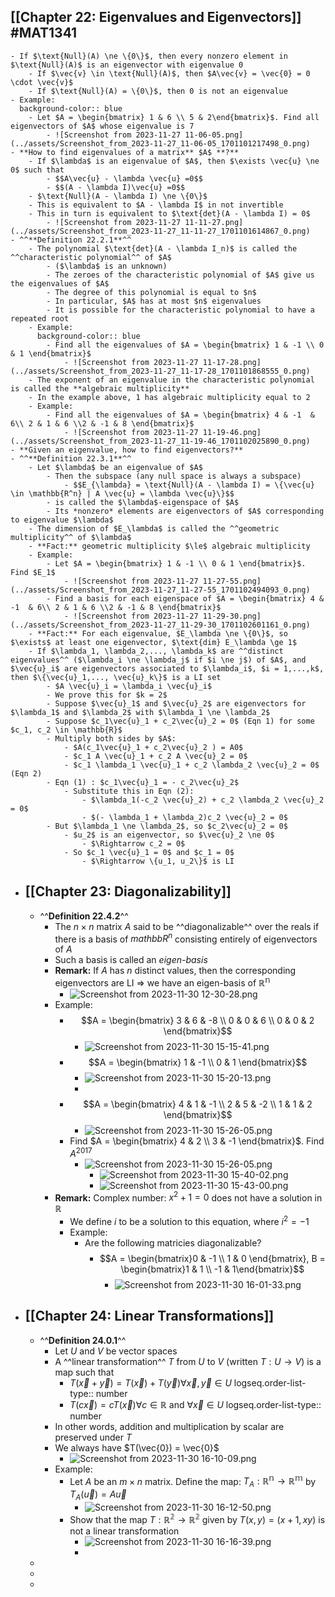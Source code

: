 ## [[Chapter 22: Eigenvalues and Eigenvectors]] #MAT1341
	- If $\text{Null}(A) \ne \{0\}$, then every nonzero element in $\text{Null}(A)$ is an eigenvector with eigenvalue 0
		- If $\vec{v} \in \text{Null}(A)$, then $A\vec{v} = \vec{0} = 0 \cdot \vec{v}$
		- If $\text{Null}(A) = \{0\}$, then 0 is not an eigenvalue
	- Example:
	  background-color:: blue
		- Let $A = \begin{bmatrix} 1 & 6 \\ 5 & 2\end{bmatrix}$. Find all eigenvectors of $A$ whose eigenvalue is 7
			- ![Screenshot from 2023-11-27 11-06-05.png](../assets/Screenshot_from_2023-11-27_11-06-05_1701101217498_0.png)
	- **How to find eigenvalues of a matrix** $A$ **?**
		- If $\lambda$ is an eigenvalue of $A$, then $\exists \vec{u} \ne 0$ such that
			- $$A\vec{u} - \lambda \vec{u} =0$$
			- $$(A - \lambda I)\vec{u} =0$$
		- $\text{Null}(A - \lambda I) \ne \{0\}$
		- This is equivalent to $A - \lambda I$ in not invertible
		- This in turn is equivalent to $\text{det}(A - \lambda I) = 0$
			- ![Screenshot from 2023-11-27 11-11-27.png](../assets/Screenshot_from_2023-11-27_11-11-27_1701101614867_0.png)
	- ^^**Definition 22.2.1**^^
		- The polynomial $\text{det}(A - \lambda I_n)$ is called the ^^characteristic polynomial^^ of $A$
			- ($\lambda$ is an unknown)
			- The zeroes of the characteristic polynomial of $A$ give us the eigenvalues of $A$
			- The degree of this polynomial is equal to $n$
			- In particular, $A$ has at most $n$ eigenvalues
			- It is possible for the characteristic polynomial to have a repeated root
		- Example:
		  background-color:: blue
			- Find all the eigenvalues of $A = \begin{bmatrix} 1 & -1 \\ 0 & 1 \end{bmatrix}$
				- ![Screenshot from 2023-11-27 11-17-28.png](../assets/Screenshot_from_2023-11-27_11-17-28_1701101868555_0.png)
		- The exponent of an eigenvalue in the characteristic polynomial is called the **algebraic multiplicity**
		- In the example above, 1 has algebraic multiplicity equal to 2
		- Example:
			- Find all the eigenvalues of $A = \begin{bmatrix} 4 & -1  & 6\\ 2 & 1 & 6 \\2 & -1 & 8 \end{bmatrix}$
				- ![Screenshot from 2023-11-27 11-19-46.png](../assets/Screenshot_from_2023-11-27_11-19-46_1701102025890_0.png)
	- **Given an eigenvalue, how to find eigenvectors?**
	- ^^**Definition 22.3.1**^^
		- Let $\lambda$ be an eigenvalue of $A$
			- Then the subspace (any null space is always a subspace)
				- $$E_{\lambda} = \text{Null}(A - \lambda I) = \{\vec{u} \in \mathbb{R^n} | A \vec{u} = \lambda \vec{u}\}$$
			- is called the $\lambda$-eigenspace of $A$
			- Its *nonzero* elements are eigenvectors of $A$ corresponding to eigenvalue $\lambda$
		- The dimension of $E_\lambda$ is called the ^^geometric multiplicity^^ of $\lambda$
		- **Fact:** geometric multiplicity $\le$ algebraic multiplicity
		- Example:
			- Let $A = \begin{bmatrix} 1 & -1 \\ 0 & 1 \end{bmatrix}$. Find $E_1$
				- ![Screenshot from 2023-11-27 11-27-55.png](../assets/Screenshot_from_2023-11-27_11-27-55_1701102494093_0.png)
			- Find a basis for each eigenspace of $A = \begin{bmatrix} 4 & -1  & 6\\ 2 & 1 & 6 \\2 & -1 & 8 \end{bmatrix}$
				- ![Screenshot from 2023-11-27 11-29-30.png](../assets/Screenshot_from_2023-11-27_11-29-30_1701102601161_0.png)
		- **Fact:** For each eigenvalue, $E_\lambda \ne \{0\}$, so $\exists$ at least one eigenvector, $\text{dim} E_\lambda \ge 1$
		- If $\lambda_1, \lambda_2,..., \lambda_k$ are ^^distinct eigenvalues^^ ($\lambda_i \ne \lambda_j$ if $i \ne j$) of $A$, and $\vec{u}_i$ are eigenvectors associated to $\lambda_i$, $i = 1,...,k$, then $\{\vec{u}_1,..., \vec{u}_k\}$ is a LI set
			- $A \vec{u}_i = \lambda_i \vec{u}_i$
			- We prove this for $k = 2$
			- Suppose $\vec{u}_1$ and $\vec{u}_2$ are eigenvectors for $\lambda_1$ and $\lambda_2$ with $\lambda_1 \ne \lambda_2$
			- Suppose $c_1\vec{u}_1 + c_2\vec{u}_2 = 0$ (Eqn 1) for some $c_1, c_2 \in \mathbb{R}$
			- Multiply both sides by $A$:
				- $A(c_1\vec{u}_1 + c_2\vec{u}_2 ) = A0$
				- $c_1 A \vec{u}_1 + c_2 A \vec{u}_2 = 0$
				- $c_1 \lambda_1 \vec{u}_1 + c_2 \lambda_2 \vec{u}_2 = 0$ (Eqn 2)
			- Eqn (1) : $c_1\vec{u}_1 = - c_2\vec{u}_2$
				- Substitute this in Eqn (2):
					- $\lambda_1(-c_2 \vec{u}_2) + c_2 \lambda_2 \vec{u}_2 = 0$
					- $(- \lambda_1 + \lambda_2)c_2 \vec{u}_2 = 0$
			- But $\lambda_1 \ne \lambda_2$, so $c_2\vec{u}_2 = 0$
				- $u_2$ is an eigenvector, so $\vec{u}_2 \ne 0$
					- $\Rightarrow c_2 = 0$
				- So $c_1 \vec{u}_1 = 0$ and $c_1 = 0$
					- $\Rightarrow \{u_1, u_2\}$ is LI
- ## [[Chapter 23: Diagonalizability]]
	- ^^**Definition 22.4.2**^^
		- The $n \times n$ matrix $A$ said to be ^^diagonalizable^^ over the reals if there is a basis of $mathbb{R^n}$ consisting entirely of eigenvectors of $A$
		- Such a basis is called an *eigen-basis*
		- **Remark:** If $A$ has $n$ distinct values, then the corresponding eigenvectors are LI $\Rightarrow$ we have an eigen-basis of $\mathbb{R^n}$
			- ![Screenshot from 2023-11-30 12-30-28.png](../assets/Screenshot_from_2023-11-30_12-30-28_1701365571904_0.png)
		- Example:
			- $$A = \begin{bmatrix} 3 & 6 & -8 \\ 0 & 0 & 6 \\ 0 & 0 & 2 \end{bmatrix}$$
				- ![Screenshot from 2023-11-30 15-15-41.png](../assets/Screenshot_from_2023-11-30_15-15-41_1701375369720_0.png)
			- $$A = \begin{bmatrix} 1 & -1 \\ 0 & 1 \end{bmatrix}$$
				- ![Screenshot from 2023-11-30 15-20-13.png](../assets/Screenshot_from_2023-11-30_15-20-13_1701375683898_0.png)
				-
			- $$A = \begin{bmatrix} 4 & 1 & -1 \\ 2 & 5 & -2 \\ 1 & 1 & 2 \end{bmatrix}$$
				- ![Screenshot from 2023-11-30 15-26-05.png](../assets/Screenshot_from_2023-11-30_15-26-05_1701375985594_0.png)
			- Find $A = \begin{bmatrix} 4 & 2 \\ 3 & -1 \end{bmatrix}$. Find $A^{2017}$
				- ![Screenshot from 2023-11-30 15-26-05.png](../assets/Screenshot_from_2023-11-30_15-26-05_1701376782866_0.png)
					- ![Screenshot from 2023-11-30 15-40-02.png](../assets/Screenshot_from_2023-11-30_15-40-02_1701376859183_0.png)
					- ![Screenshot from 2023-11-30 15-43-00.png](../assets/Screenshot_from_2023-11-30_15-43-00_1701377032030_0.png)
		- **Remark:** Complex number: $x^2 + 1 = 0$ does not have a solution in $\mathbb{R}$
			- We define $i$ to be a solution to this equation, where $i^2 = -1$
			- Example:
				- Are the following matricies diagonalizable?
					- $$A = \begin{bmatrix}0 & -1 \\ 1 & 0 \end{bmatrix}, B = \begin{bmatrix}1 & 1 \\ -1 & 1\end{bmatrix}$$
						- ![Screenshot from 2023-11-30 16-01-33.png](../assets/Screenshot_from_2023-11-30_16-01-33_1701378161195_0.png)
- ## [[Chapter 24: Linear Transformations]]
	- ^^**Definition 24.0.1**^^
		- Let $U$ and $V$ be vector spaces
		- A ^^linear transformation^^ $T$ from $U$ to $V$ (written $T:U \rightarrow V$) is a map such that
			- $T(\vec{x} + \vec{y}) = T(\vec{x}) + T(\vec{y}) \forall \vec{x}, \vec{y} \in U$
			  logseq.order-list-type:: number
			- $T(c\vec{x}) = cT(\vec{x}) \forall c \in \mathbb{R}$ and $\forall \vec{x} \in U$
			  logseq.order-list-type:: number
		- In other words, addition and multiplication by scalar are preserved under $T$
		- We always have $T(\vec{0}) = \vec{0}$
			- ![Screenshot from 2023-11-30 16-10-09.png](../assets/Screenshot_from_2023-11-30_16-10-09_1701378669954_0.png)
		- Example:
			- Let $A$ be an $m \times n$ matrix. Define the map: $T_A: \mathbb{R^n} \rightarrow \mathbb{R^m}$ by $T_A(\vec{u}) = A\vec{u}$
				- ![Screenshot from 2023-11-30 16-12-50.png](../assets/Screenshot_from_2023-11-30_16-12-50_1701378799647_0.png)
			- Show that the map $T: \mathbb{R^2} \rightarrow \mathbb{R^2}$ given by $T(x,y) = (x+1, xy)$ is not a linear transformation
				- ![Screenshot from 2023-11-30 16-16-39.png](../assets/Screenshot_from_2023-11-30_16-16-39_1701379031915_0.png)
				-
	-
	-
	-